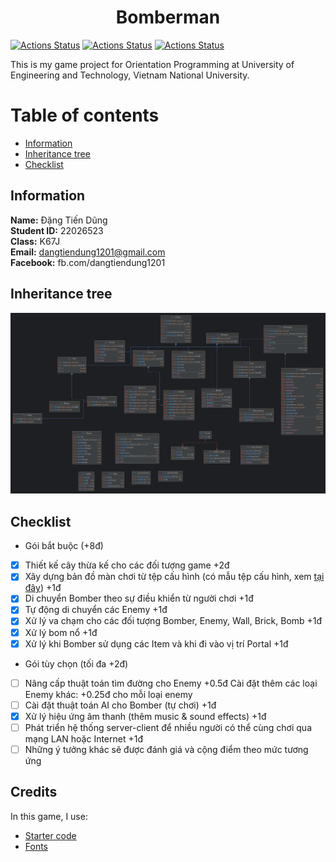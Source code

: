 <h1 align="center">Bomberman</h1>

[![Actions Status](https://github.com/dangtiendung1201/bomberman/workflows/MacOS/badge.svg)](https://github.com/dangtiendung1201/bomberman/actions)
[![Actions Status](https://github.com/dangtiendung1201/bomberman/workflows/Windows/badge.svg)](https://github.com/dangtiendung1201/bomberman/actions)
[![Actions Status](https://github.com/dangtiendung1201/bomberman/workflows/Ubuntu/badge.svg)](https://github.com/dangtiendung1201/bomberman/actions)

This is my game project for Orientation Programming at University of Engineering and Technology, Vietnam National University.

# Table of contents

- [Information](#information)
- [Inheritance tree](#inheritance-tree)
- [Checklist](#checklist)

## Information

**Name:**  Đặng Tiến Dũng <br />
**Student ID:** 22026523 <br />
**Class:** K67J <br />
**Email:** dangtiendung1201@gmail.com <br />
**Facebook:** fb.com/dangtiendung1201 <br />

## Inheritance tree

<img src="res/inherit.png" alt="Inherit tree" width="800"/>

## Checklist

- Gói bắt buộc (+8đ)
- [x] Thiết kế cây thừa kế cho các đối tượng game +2đ
- [x] Xây dựng bản đồ màn chơi từ tệp cấu hình (có mẫu tệp cấu hình, xem [tại đây](https://raw.githubusercontent.com/bqcuong/bomberman-starter/starter-2/res/levels/Level1.txt)) +1đ
- [x] Di chuyển Bomber theo sự điều khiển từ người chơi +1đ
- [x] Tự động di chuyển các Enemy +1đ
- [x] Xử lý va chạm cho các đối tượng Bomber, Enemy, Wall, Brick, Bomb +1đ
- [x] Xử lý bom nổ +1đ
- [x] Xử lý khi Bomber sử dụng các Item và khi đi vào vị trí Portal +1đ

- Gói tùy chọn (tối đa +2đ)
- [ ] Nâng cấp thuật toán tìm đường cho Enemy +0.5đ
   Cài đặt thêm các loại Enemy khác: +0.25đ cho mỗi loại enemy
- [ ] Cài đặt thuật toán AI cho Bomber (tự chơi) +1đ
- [x] Xử lý hiệu ứng âm thanh (thêm music & sound effects) +1đ
- [ ] Phát triển hệ thống server-client để nhiều người có thể cùng chơi qua mạng LAN hoặc Internet +1đ
- [ ] Những ý tưởng khác sẽ được đánh giá và cộng điểm theo mức tương ứng

## Credits
In this game, I use:
- [Starter code](https://github.com/bqcuong/bomberman-starter)
- [Fonts](https://www.fontsaddict.com/font/bomberman.html#google_vignette)
